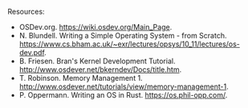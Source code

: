 Resources:
- OSDev.org. https://wiki.osdev.org/Main_Page.
- N. Blundell. Writing a Simple Operating System - from Scratch. https://www.cs.bham.ac.uk/~exr/lectures/opsys/10_11/lectures/os-dev.pdf.
- B. Friesen. Bran's Kernel Development Tutorial. http://www.osdever.net/bkerndev/Docs/title.htm.
- T. Robinson. Memory Management 1. http://www.osdever.net/tutorials/view/memory-management-1.
- P. Oppermann. Writing an OS in Rust. https://os.phil-opp.com/.

